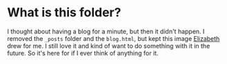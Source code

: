 # What is this folder?

I thought about having a blog for a minute, but then it didn't happen. I removed
the `_posts` folder and the `blog.html`, but kept this image
[Elizabeth](http://elizabethstilwell.com/) drew for me. I still love it and kind
of want to do something with it in the future. So it's here for if I ever think
of anything for it.
